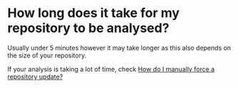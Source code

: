 # How long does it take for my repository to be analysed?

Usually under 5 minutes however it may take longer as this also depends on the size of your repository.

If your analysis is taking a lot of time, check <a href="https://support.codacy.com/hc/en-us/articles/207994825-How-do-I-manually-force-a-project-update-" class="doc-link">How do I manually force a repository update?</a>
